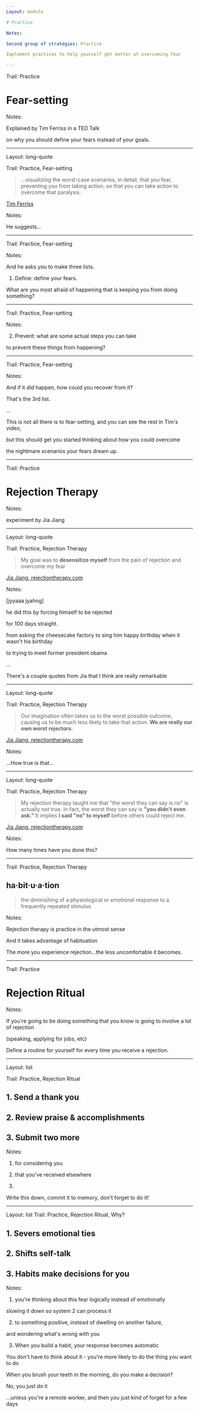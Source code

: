 ```yaml
---
Layout: module

# Practice

Notes:

Second group of strategies: Practice

Implement practices to help yourself get better at overcoming fear

---
```


Trail: Practice

# Fear-setting

Notes:

Explained by Tim Ferriss in a TED Talk

on why you should define your fears instead of your goals.

---

Layout: long-quote

Trail: Practice, Fear-setting

> ...visualizing the worst-case scenarios, in detail, that you fear, preventing you from taking action, so that you can take action to overcome that paralysis.

[Tim Ferriss](https://www.ted.com/talks/tim_ferriss_why_you_should_define_your_fears_instead_of_your_goals)

Notes:

He suggests...

---

Trail: Practice, Fear-setting

<!-- .slide: data-background="/images/define.jpg" -->

Notes:

And he asks you to make three lists.

1. Define: define your fears.

What are you most afraid of happening that is keeping you from doing something?

---

Trail: Practice, Fear-setting

<!-- .slide: data-background="/images/prevent.jpg" -->

Notes:

2. Prevent: what are some actual steps you can take

to prevent these things from happening?

---

Trail: Practice, Fear-setting

<!-- .slide: data-background="/images/repair.jpg" -->

Notes:

And if it _did_ happen, how could you recover from it?

That's the 3rd list.

...

This is not all there is to fear-setting, and you can see the rest in Tim's video,

but this should get you started thinking about how you could overcome

the nightmare scenarios your fears dream up.

---

Trail: Practice

# Rejection Therapy

Notes:

experiment by Jia Jiang

---

Layout: long-quote

Trail: Practice, Rejection Therapy

> My goal was to **desensitize myself** from the pain of rejection and overcome my fear

[Jia Jiang, rejectiontherapy.com](http://www.rejectiontherapy.com/)

Notes:

[jyyaaa jyahng]

he did this by forcing himself to be rejected

for 100 days straight.

from asking the cheesecake factory to sing him happy birthday when it wasn't his birthday

to trying to meet former president obama

...

There's a couple quotes from Jia that I think are really remarkable

---

Layout: long-quote

Trail: Practice, Rejection Therapy

> Our imagination often takes us to the worst possible outcome, causing us to be much less likely to take that action. **We are really our own worst rejectors.**

[Jia Jiang, rejectiontherapy.com](https://www.rejectiontherapy.com/blog/2013/08/06/rejection-99-ask-strangers-to-rate-my-look/)

Notes:

...How true is that...

---

Layout: long-quote

Trail: Practice, Rejection Therapy

> My rejection therapy taught me that "the worst they can say is no" is actually not true. In fact, the worst they can say is **"you didn't even ask."** It implies **I said "no" to myself** before others could reject me.

[Jia Jiang, rejectiontherapy.com](https://www.rejectiontherapy.com/blog/2013/09/04/rejection-100-why-i-want-to-meet-obama/)

Notes:

How many times have you done this?

---

Trail: Practice, Rejection Therapy

## **ha·bit·u·a·tion**

> the diminishing of a physiological or emotional response to a frequently repeated stimulus

Notes:

Rejection therapy is practice in the utmost sense

And it takes advantage of habituation

The more you experience rejection...the less uncomfortable it becomes.

---

Trail: Practice

# Rejection Ritual

Notes:

If you're going to be doing something that you know is going to involve a lot of rejection

(speaking, applying for jobs, etc)

Define a routine for yourself for every time you receive a rejection.

---

Layout: list

Trail: Practice, Rejection Ritual

## 1. Send a thank you

## 2. Review praise & accomplishments

<!-- .element: class="fragment" -->

## 3. Submit two more

<!-- .element: class="fragment" -->

Notes:

1. for considering you

2. that you've received elsewhere

3.

Write this down, commit it to memory, don't forget to do it!

---

Layout: list
Trail: Practice, Rejection Ritual, Why?

## 1. Severs emotional ties

## 2. Shifts self-talk

<!-- .element: class="fragment" -->

## 3. Habits make decisions for you

<!-- .element: class="fragment" -->

Notes:

1. you're thinking about this fear logically instead of emotionally

slowing it down so system 2 can process it

2. to something positive, instead of dwelling on another failure,

and wondering what's wrong with you

3. When you build a habit, your response becomes automatic

You don't have to think about it - you're more likely to do the thing you want to do

When you brush your teeth in the morning, do you make a decision?

No, you just do it

...unless you're a remote worker, and then you just kind of forget for a few days
